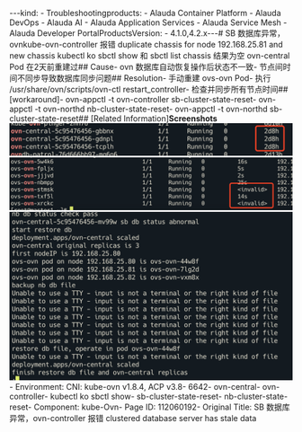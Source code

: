 ---kind:   - Troubleshootingproducts:    - Alauda Container Platform   - Alauda DevOps   - Alauda AI   - Alauda Application Services   - Alauda Service Mesh   - Alauda Developer PortalProductsVersion:   - 4.1.0,4.2.x---<!-- A type of document that involves encountering a fault, diag...it, performing root cause analysis, and providing solutions. --># SB 数据库异常，ovnkube-ovn-controller 报错 duplicate chassis for node 192.168.25.81 and new chassis kubectl ko sbctl show 和 sbctl list chassis 结果为空 ovn-central Pod 在2天前重建过## Cause- ovn 数据库自动恢复操作后状态不一致- 节点间时间不同步导致数据库同步问题## Resolution- 手动重建 ovs-ovn Pod- 执行 /usr/share/ovn/scripts/ovn-ctl restart_controller- 检查并同步所有节点时间## [workaround]- ovn-appctl -t ovn-controller sb-cluster-state-reset- ovn-appctl -t ovn-northd nb-cluster-state-reset- ovn-appctl -t ovn-northd sb-cluster-state-reset## [Related Information]**Screenshots**![](assets/sb-shu-ju-ku-yi-chang-ovn-controller-bao-cuo-clustered-database-server-has-stale/image2022-4-24_11-49-27.png)![](assets/sb-shu-ju-ku-yi-chang-ovn-controller-bao-cuo-clustered-database-server-has-stale/image2022-4-24_11-51-23.png)![](assets/sb-shu-ju-ku-yi-chang-ovn-controller-bao-cuo-clustered-database-server-has-stale/image2022-4-24_11-54-37.png)- Environment: CNI: kube-ovn v1.8.4, ACP v3.8- 6642- ovn-central- ovn-controller- kubectl ko sbctl show- sb-cluster-state-reset- nb-cluster-state-reset- Component: kube-Ovn- Page ID: 112060192- Original Title: SB 数据库异常，ovn-controller 报错 clustered database server has stale data
